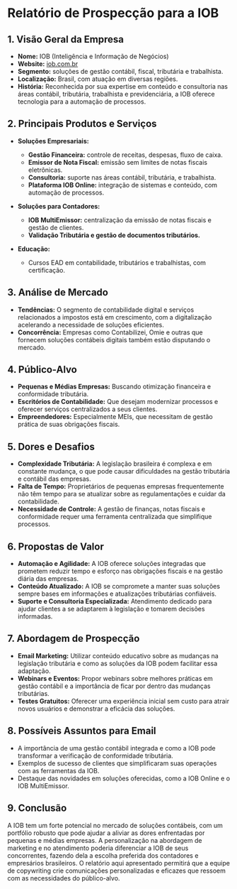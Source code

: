 # Relatório de Prospecção para a IOB

## 1. Visão Geral da Empresa
- **Nome:** IOB (Inteligência e Informação de Negócios)
- **Website:** [iob.com.br](https://iob.com.br)
- **Segmento:** soluções de gestão contábil, fiscal, tributária e trabalhista.
- **Localização:** Brasil, com atuação em diversas regiões.
- **História:** Reconhecida por sua expertise em conteúdo e consultoria nas áreas contábil, tributária, trabalhista e previdenciária, a IOB oferece tecnologia para a automação de processos.

## 2. Principais Produtos e Serviços
- **Soluções Empresariais:**
  - **Gestão Financeira:** controle de receitas, despesas, fluxo de caixa.
  - **Emissor de Nota Fiscal:** emissão sem limites de notas fiscais eletrônicas.
  - **Consultoria:** suporte nas áreas contábil, tributária, e trabalhista.
  - **Plataforma IOB Online:** integração de sistemas e conteúdo, com automação de processos.

- **Soluções para Contadores:**
  - **IOB MultiEmissor:** centralização da emissão de notas fiscais e gestão de clientes.
  - **Validação Tributária e gestão de documentos tributários.**
  
- **Educação:**
  - Cursos EAD em contabilidade, tributários e trabalhistas, com certificação.
  
## 3. Análise de Mercado
- **Tendências:** O segmento de contabilidade digital e serviços relacionados a impostos está em crescimento, com a digitalização acelerando a necessidade de soluções eficientes.
- **Concorrência:** Empresas como Contabilizei, Omie e outras que fornecem soluções contábeis digitais também estão disputando o mercado.
  
## 4. Público-Alvo
- **Pequenas e Médias Empresas:** Buscando otimização financeira e conformidade tributária.
- **Escritórios de Contabilidade:** Que desejam modernizar processos e oferecer serviços centralizados a seus clientes.
- **Empreendedores:** Especialmente MEIs, que necessitam de gestão prática de suas obrigações fiscais.

## 5. Dores e Desafios
- **Complexidade Tributária:** A legislação brasileira é complexa e em constante mudança, o que pode causar dificuldades na gestão tributária e contábil das empresas.
- **Falta de Tempo:** Proprietários de pequenas empresas frequentemente não têm tempo para se atualizar sobre as regulamentações e cuidar da contabilidade.
- **Necessidade de Controle:** A gestão de finanças, notas fiscais e conformidade requer uma ferramenta centralizada que simplifique processos.

## 6. Propostas de Valor
- **Automação e Agilidade:** A IOB oferece soluções integradas que prometem reduzir tempo e esforço nas obrigações fiscais e na gestão diária das empresas.
- **Conteúdo Atualizado:** A IOB se compromete a manter suas soluções sempre bases em informações e atualizações tributárias confiáveis.
- **Suporte e Consultoria Especializada:** Atendimento dedicado para ajudar clientes a se adaptarem à legislação e tomarem decisões informadas.

## 7. Abordagem de Prospecção
- **Email Marketing:** Utilizar conteúdo educativo sobre as mudanças na legislação tributária e como as soluções da IOB podem facilitar essa adaptação.
- **Webinars e Eventos:** Propor webinars sobre melhores práticas em gestão contábil e a importância de ficar por dentro das mudanças tributárias.
- **Testes Gratuitos:** Oferecer uma experiência inicial sem custo para atrair novos usuários e demonstrar a eficácia das soluções.

## 8. Possíveis Assuntos para Email
- A importância de uma gestão contábil integrada e como a IOB pode transformar a verificação de conformidade tributária.
- Exemplos de sucesso de clientes que simplificaram suas operações com as ferramentas da IOB.
- Destaque das novidades em soluções oferecidas, como a IOB Online e o IOB MultiEmissor.

## 9. Conclusão
A IOB tem um forte potencial no mercado de soluções contábeis, com um portfólio robusto que pode ajudar a aliviar as dores enfrentadas por pequenas e médias empresas. A personalização na abordagem de marketing e no atendimento poderia diferenciar a IOB de seus concorrentes, fazendo dela a escolha preferida dos contadores e empresários brasileiros. O relatório aqui apresentado permitirá que a equipe de copywriting crie comunicações personalizadas e eficazes que ressoem com as necessidades do público-alvo.